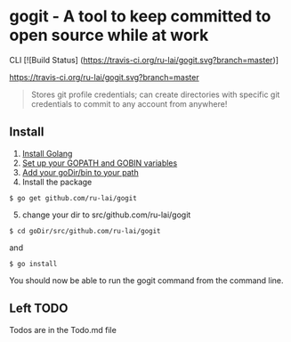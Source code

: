# gogit - A tool to keep committed to open source while at work
CLI [![Build Status] (https://travis-ci.org/ru-lai/gogit.svg?branch=master)]

https://travis-ci.org/ru-lai/gogit.svg?branch=master

> Stores git profile credentials; can create directories with specific git credentials to commit to any account from anywhere!

## Install
1. [Install Golang](https://golang.org/doc/install)
2. [Set up your GOPATH and GOBIN variables](https://github.com/golang/go/wiki/SettingGOPATH)
3. [Add your goDir/bin to your path](https://codevenue.wordpress.com/2015/07/26/golang-setting-up-go-development-environment/)
4. Install the package
```
$ go get github.com/ru-lai/gogit
```

5. change your dir to src/github.com/ru-lai/gogit 
```
$ cd goDir/src/github.com/ru-lai/gogit
```
and
```
$ go install
```

You should now be able to run the gogit command from the command line.


## Left TODO
Todos are in the Todo.md file
